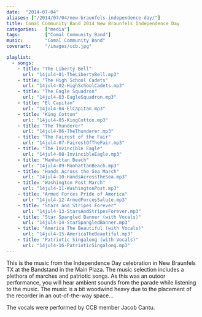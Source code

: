 ```yaml
---
date:  "2014-07-04"
aliases: ["/2014/07/04/new-braunfels-independence-day/"]
title: Comal Community Band 2014 New Braunfels Independence Day
categories:   ["media"]
tags:         ["Comal Community Band"]
music:        "Comal Community Band"
coverart:     "/images/ccb.jpg"

playlist:
  - songs:
    - title: "The Liberty Bell"
      url: "14jul4-01-TheLibertyBell.mp3"
    - title: "The High School Cadets"
      url: "14jul4-02-HighSchoolCadets.mp3"
    - title: "The Eagle Squadron"
      url: "14jul4-03-EagleSquadron.mp3"
    - title: "El Capitan"
      url: "14jul4-04-ElCapitan.mp3"
    - title: "King Cotton"
      url: "14jul4-05-KingCotton.mp3"
    - title: "The Thunderer"
      url: "14jul4-06-TheThunderer.mp3"
    - title: "The Fairest of the Fair"
      url: "14jul4-07-FairestOfTheFair.mp3"
    - title: "The Invincible Eagle"
      url: "14jul4-08-InvincibleEagle.mp3"
    - title: "Manhattan Beach"
      url: "14jul4-09-ManhattanBeach.mp3"
    - title: "Hands Across the Sea March"
      url: "14jul4-10-HandsAcrossTheSea.mp3"
    - title: "Washington Post March"
      url: "14jul4-11-WashingtonPost.mp3"
    - title: "Armed Forces Pride of America"
      url: "14jul4-12-ArmedForcesSalute.mp3"
    - title: "Stars and Stripes Forever"
      url: "14jul4-13-StarsAndStripesForever.mp3"
    - title: "Star Spangled Banner (with Vocals)"
      url: "14jul4-14-StarSpangledBanner.mp3"
    - title: "America The Beautiful (with Vocals)"
      url: "14jul4-15-AmericaTheBeautiful.mp3"
    - title: "Patriotic Singalong (with Vocals)"
      url: "14jul4-16-PatrioticSingalong.mp3" 
---
```

This is the music from the Independence Day celebration in New Braunfels TX at the Bandstand in the Main Plaza.  The music selection includes a plethora of marches and patriotic songs.  As this was an outoor performance, you will hear ambient sounds from the parade while listening to the music.  The music is a bit woodwind heavy due to the placement of the recorder in an out-of-the-way space...


The vocals were performed by CCB member Jacob Cantu.
